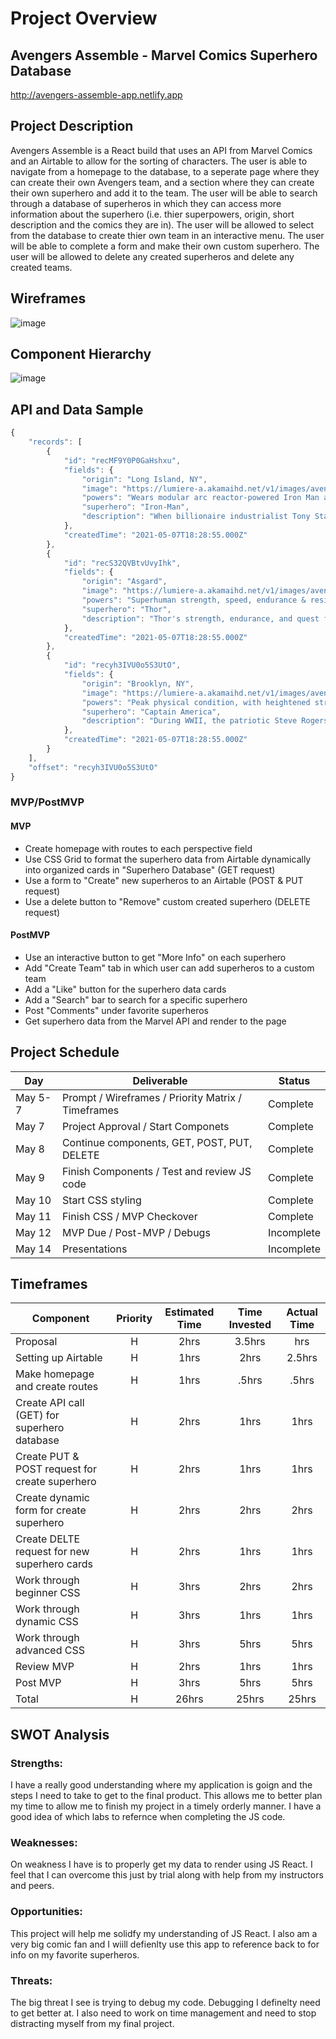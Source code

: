 # Project Overview


## Avengers Assemble - Marvel Comics Superhero Database

http://avengers-assemble-app.netlify.app

## Project Description

Avengers Assemble is a React build that uses an API from Marvel Comics and an Airtable to allow for the sorting of characters. The user is able to navigate from a homepage to the database, to a seperate page where they can create their own Avengers team, and a section where they can create their own superhero and add it to the team. The user will be able to search through a database of superheros in which they can access more information about the superhero (i.e. thier superpowers, origin, short description and the comics they are in). The user will be allowed to select from the database to create thier own team in an interactive menu. The user will be able to complete a form and make their own custom superhero. The user will be allowed to delete any created superheros and delete any created teams.


## Wireframes
![image](https://user-images.githubusercontent.com/82814499/117490980-94d84780-af3d-11eb-9ab4-4e8971bd6dd8.png)


## Component Hierarchy
![image](https://user-images.githubusercontent.com/82814499/117472065-80d51b80-af26-11eb-87ff-4b137ccdc191.png)

## API and Data Sample

``` javascript
{
    "records": [
        {
            "id": "recMF9Y0P0GaHshxu",
            "fields": {
                "origin": "Long Island, NY",
                "image": "https://lumiere-a.akamaihd.net/v1/images/avengers-characterpose-ironman_30193360.png?region=0%2C0%2C138%2C280",
                "powers": "Wears modular arc reactor-powered Iron Man armor, granting superhuman strength & durability, the ability to fly & project Repulsor blasts",
                "superhero": "Iron-Man",
                "description": "When billionaire industrialist Tony Stark dons his sophisticated steel-mesh armor, he becomes a living high-tech weapon - the world's greatest fightin..."
            },
            "createdTime": "2021-05-07T18:28:55.000Z"
        },
        {
            "id": "recS32QVBtvUvyIhk",
            "fields": {
                "origin": "Asgard",
                "image": "https://lumiere-a.akamaihd.net/v1/images/avengers-characterpose-thor_6f50eecc.png?region=0%2C0%2C164%2C280",
                "powers": "Superhuman strength, speed, endurance & resistance to injury.",
                "superhero": "Thor",
                "description": "Thor's strength, endurance, and quest for battle are far greater than his Asgardian brethren. The mighty Thor wields an enchanted Uru hammer, Mjolnir,..."
            },
            "createdTime": "2021-05-07T18:28:55.000Z"
        },
        {
            "id": "recyh3IVU0o5S3UtO",
            "fields": {
                "origin": "Brooklyn, NY",
                "image": "https://lumiere-a.akamaihd.net/v1/images/avengers-characterpose-captainamerica_4f97efbc.png?region=0%2C0%2C132%2C280",
                "powers": "Peak physical condition, with heightened strength, endurance & agility",
                "superhero": "Captain America",
                "description": "During WWII, the patriotic Steve Rogers was offered a place in the military's top operation: Rebirth. Injected with an experimental super-serum, Roger..."
            },
            "createdTime": "2021-05-07T18:28:55.000Z"
        }
    ],
    "offset": "recyh3IVU0o5S3UtO"
}
```

### MVP/PostMVP


#### MVP 

- Create homepage with routes to each perspective field
- Use CSS Grid to format the superhero data from Airtable dynamically into organized cards in "Superhero Database" (GET request)
- Use a form to "Create" new superheros to an Airtable (POST & PUT request)
- Use a delete button to "Remove" custom created superhero (DELETE request)

#### PostMVP  

- Use an interactive button to get "More Info" on each superhero
- Add "Create Team" tab in which user can add superheros to a custom team
- Add a "Like" button for the superhero data cards
- Add a "Search" bar to search for a specific superhero
- Post "Comments" under favorite superheros
- Get superhero data from the Marvel API and render to the page


## Project Schedule

|  Day | Deliverable | Status
|---|---| ---|
|May 5-7| Prompt / Wireframes / Priority Matrix / Timeframes | Complete
|May 7| Project Approval / Start Componets | Complete
|May 8| Continue components, GET, POST, PUT, DELETE | Complete
|May 9| Finish Components / Test and review JS code | Complete
|May 10| Start CSS styling | Complete
|May 11| Finish CSS / MVP Checkover | Complete
|May 12| MVP Due / Post-MVP / Debugs | Incomplete
|May 14| Presentations | Incomplete


## Timeframes

| Component | Priority | Estimated Time | Time Invested | Actual Time |
| --- | :---: |  :---: | :---: | :---: |
| Proposal | H | 2hrs| 3.5hrs | hrs |
| Setting up Airtable | H | 1hrs| 2hrs | 2.5hrs |
| Make homepage and create routes | H | 1hrs| .5hrs | .5hrs |
| Create API call (GET) for superhero database | H | 2hrs| 1hrs | 1hrs |
| Create PUT & POST request for create superhero | H | 2hrs | 1hrs | 1hrs |
| Create dynamic form for create superhero | H | 2hrs| 2hrs | 2hrs |
| Create DELTE request for new superhero cards | H | 2hrs| 1hrs | 1hrs |
| Work through beginner CSS | H | 3hrs| 2hrs | 2hrs |
| Work through dynamic CSS | H | 3hrs| 1hrs | 1hrs |
| Work through advanced CSS | H | 3hrs| 5hrs | 5hrs |
| Review MVP | H | 2hrs| 1hrs | 1hrs |
| Post MVP | H | 3hrs| 5hrs | 5hrs |
| Total | H | 26hrs| 25hrs | 25hrs |

## SWOT Analysis

### Strengths:

I have a really good understanding where my application is goign and the steps I need to take to get to the final product. This allows me to better plan my time to allow me to finish my project in a timely orderly manner. I have a good idea of which labs to refernce when completing the JS code.

### Weaknesses:

On weakness I have is to properly get my data to render using JS React. I feel that I can overcome this just by trial along with help from my instructors and peers.

### Opportunities:

This project will help me solidfy my understanding of JS React. I also am a very big comic fan and I wiill defienlty use this app to reference back to for info on my favorite superheros.

### Threats:

The big threat I see is trying to debug my code. Debugging I definelty need to get better at. I also need to work on time management and need to stop distracting myself from my final project.

